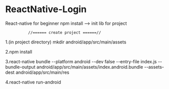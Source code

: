 # ReactNative-Login
React-native for beginner
npm install --> init lib for project


              //====== create project ======//
1.(in project directory) mkdir android/app/src/main/assets

2.npm install

3.react-native bundle --platform android --dev false --entry-file index.js --bundle-output android/app/src/main/assets/index.android.bundle --assets-dest android/app/src/main/res

4.react-native run-android
